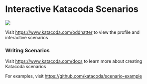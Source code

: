 # Interactive Katacoda Scenarios

[![](http://shields.katacoda.com/katacoda/oddhatter/count.svg)](https://www.katacoda.com/oddhatter "Get your profile on Katacoda.com")

Visit https://www.katacoda.com/oddhatter to view the profile and interactive scenarios

### Writing Scenarios
Visit https://www.katacoda.com/docs to learn more about creating Katacoda scenarios

For examples, visit https://github.com/katacoda/scenario-example
